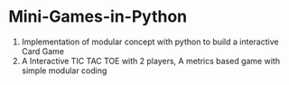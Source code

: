 # Mini-Games-in-Python
1. Implementation of modular concept with python to build a interactive Card Game
2. A Interactive TIC TAC TOE with 2 players, A metrics based game with simple modular coding 
